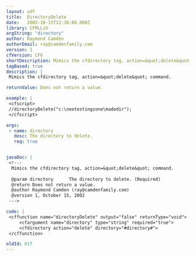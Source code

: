 ```yaml
---
layout: udf
title:  DirectoryDelete
date:   2002-10-15T12:36:08.000Z
library: CFMLLib
argString: "directory"
author: Raymond Camden
authorEmail: ray@camdenfamily.com
version: 1
cfVersion: CF6
shortDescription: Mimics the cfdirectory tag, action=&quot;delete&quot; command.
tagBased: true
description: |
 Mimics the cfdirectory tag, action=&quot;delete&quot; command.

returnValue: Does not return a value.

example: |
 <cfscript>
 //directoryDelete("c:\neotestingzone\madedir");
 </cfscript>

args:
 - name: directory
   desc: The directory to delete.
   req: true


javaDoc: |
 <!---
  Mimics the cfdirectory tag, action=&quot;delete&quot; command.
  
  @param directory      The directory to delete. (Required)
  @return Does not return a value. 
  @author Raymond Camden (ray@camdenfamily.com) 
  @version 1, October 15, 2002 
 --->

code: |
 <cffunction name="directoryDelete" output="false" returnType="void">
     <cfargument name="directory" type="string" required="true">
     <cfdirectory action="delete" directory="#directory#">
 </cffunction>

oldId: 617
---
```


